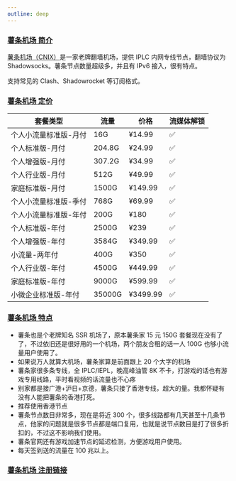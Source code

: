 ```yaml
---
outline: deep
---
```


### [薯条机场 简介](https://av1.wtf/auth/register?code=vb4p)

[薯条机场（CNIX）](https://av1.wtf/auth/register?code=vb4p)是一家老牌翻墙机场，提供 IPLC 内网专线节点，翻墙协议为 Shadowsocks。薯条节点数量超级多，并且有 IPv6 接入，很有特点。

支持常见的 Clash、Shadowrocket 等订阅格式。

### [薯条机场 定价](https://av1.wtf/auth/register?code=vb4p)

| 套餐类型              | 流量   | 价格     | 流媒体解锁 |
| --------------------- | ------ | -------- | ---------- |
| 个人小流量标准版-月付 | 16G    | ¥14.99   | ✅         |
| 个人标准版-月付       | 204.8G | ¥24.99   | ✅         |
| 个人增强版-月付       | 307.2G | ¥34.99   | ✅         |
| 个人行业版-月付       | 512G   | ¥49.99   | ✅         |
| 家庭标准版-月付       | 1500G  | ¥149.99  | ✅         |
| 个人小流量标准版-季付 | 768G   | ¥69.99   | ✅         |
| 个人小流量标准版-年付 | 200G   | ¥180     | ✅         |
| 个人标准版-年付       | 2500G  | ¥239     | ✅         |
| 个人增强版-年付       | 3584G  | ¥349.99  | ✅         |
| 小流量-两年付         | 400G   | ¥350     | ✅         |
| 个人行业版-年付       | 4500G  | ¥449.99  | ✅         |
| 家庭标准版-年付       | 9000G  | ¥599.99  | ✅         |
| 小微企业标准版-年付   | 35000G | ¥3499.99 | ✅         |

### [薯条机场 特点](https://av1.wtf/auth/register?code=vb4p)

- 薯条也是个老牌知名 SSR 机场了，原本薯条家 15 元 150G 套餐现在没有了了，不过依旧还是很好用的一个机场，两个朋友合租的话一人 100G 也够小流量用户使用了。
- 如果说万人就算大机场，薯条家算是前面跟上 20 个大字的机场
- 薯条家很多条专线，全 IPLC/IEPL，晚高峰油管 8K 不卡，打游戏的话也有游戏专用线路，平时看视频的话流量也不心疼
- 别家都是接广港+沪日+京德，薯条只接了香港专线，超大的量。我都怀疑有没有人能把薯条的香港打死。
- 推荐使用香港节点
- 薯条节点数目非常多，现在是将近 300 个，很多线路都有几天甚至十几条节点，他家的问题就是很多节点都是端口复用，也就是说节点数目是打了很多折扣的，不过这不影响我们使用。
- 薯条官网还有游戏加速节点的延迟检测，方便游戏用户使用。
- 每天签到送的流量在 100 兆以上。
### [薯条机场 注册链接](https://av1.wtf/auth/register?code=vb4p)